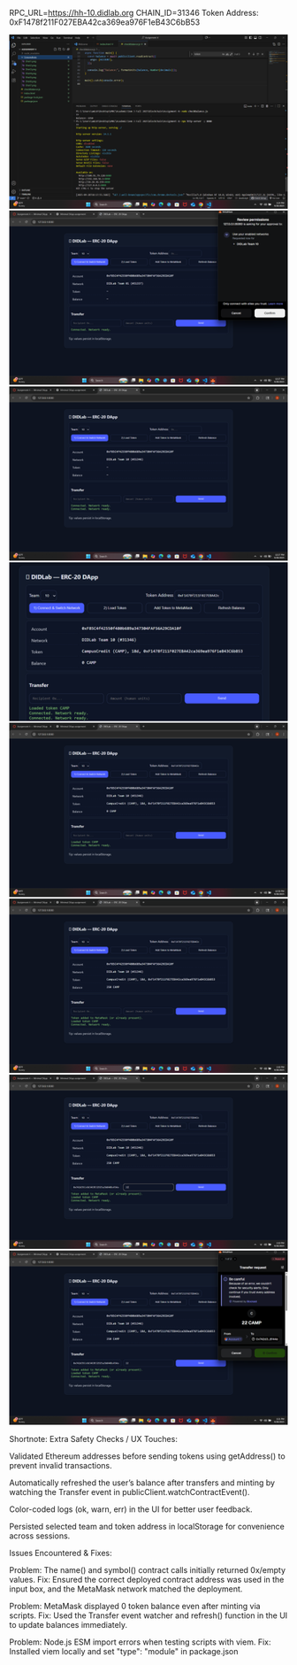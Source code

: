 RPC_URL=https://hh-10.didlab.org
CHAIN_ID=31346
Token Address: 0xF1478f211F027EBA42ca369ea976F1eB43C6bB53

![Mining Output](./Screenshots/shot0.png)
![Mining Output](./Screenshots/shot1.png)
![Mining Output](./Screenshots/shot2.png)
![Mining Output](./Screenshots/shot3.png)
![Mining Output](./Screenshots/shot4.png)
![Mining Output](./Screenshots/shot5.png)
![Mining Output](./Screenshots/shot6.png)
![Mining Output](./Screenshots/shot7.png)

Shortnote:
Extra Safety Checks / UX Touches:

Validated Ethereum addresses before sending tokens using getAddress() to prevent invalid transactions.

Automatically refreshed the user’s balance after transfers and minting by watching the Transfer event in publicClient.watchContractEvent().

Color-coded logs (ok, warn, err) in the UI for better user feedback.

Persisted selected team and token address in localStorage for convenience across sessions.

Issues Encountered & Fixes:

Problem: The name() and symbol() contract calls initially returned 0x/empty values.
Fix: Ensured the correct deployed contract address was used in the input box, and the MetaMask network matched the deployment.

Problem: MetaMask displayed 0 token balance even after minting via scripts.
Fix: Used the Transfer event watcher and refresh() function in the UI to update balances immediately.

Problem: Node.js ESM import errors when testing scripts with viem.
Fix: Installed viem locally and set "type": "module" in package.json